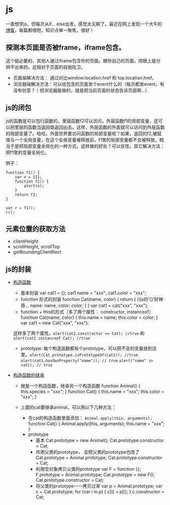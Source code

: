 # js

一直想学js，但每次从if... else出发，感觉太无聊了。最近在网上发现一个大牛的[博客](http://www.ruanyifeng.com/blog/javascript/)，每篇都很短，知识点单一聚焦，很好！

## 探测本页面是否被frame，iframe包含。

这个挺必要的，其他人通过iframe包含你的页面，跟你自己的页面，肉眼上是分辨不出来的。这相对于页面的自我防卫。

- 页面端解决方法： 通过对比window.location.href 和 top.location.href。
- 浏览器端解决方法：可以给包含的页面发个event什么的（每次都发event，有没有创意？！但浏览器能做的，就是把当前页面的状态告诉页面啊...）

## js的闭包

js的函数是可以包行函数的，里层函数f2可以访问，外层函数f1的局部变量，还可以把里层的函数当返回值返回出去。这样，外层函数的外面就可以访问到外层函数的局部变量了。哈哈，外面世界要访问函数的局部变量呢？如果，返回的f2,被赋值与一个全局变量，在这个全局变量被释放前，f1里的局部变量都不会被释放。相当于是把局部变量全局化的一种方式。这样做的好处？可以任性。其它解决方法：把f1里的变量全局化。

例子：

	function f1() {
		var n = 111;
		function f2() {
			alert(n);
		}
		return f2;
	}

	var r = f1();
	r();

## 元素位置的获取方法

- clientHeight
- scrollHeight, scrollTop
- getBoundingClientRect

## js的封装
- [构造函数](http://www.ruanyifeng.com/blog/2010/05/object-oriented_javascript_encapsulation.html)
	- 基本封装
		var cat1 = {};
		cat1.name = "xxx";
		cat1.color = "xxx";
	- function 形式的封装
		function Cat(name, color) {
			return { //js的‘{}’好神奇...
				name: name,
				color: color;
			}
		}
		var cat1 = cat("xxx", "xxx");
	- function + this的形式（多了两个属性： constructor, instanceof）
		function Cat(name, color) {
			this.name = name;
			this.color = color;
		}
		var cat1 = new Cat("xxx", "xxx");

	这样多了两个属性。`alert(cat2.constructor == Cat); //true` 和 `alert(cat1 instanceof Cat); //true`
	- prototype: 每个构造函数都有个prototype，可以把不变的变量放到这里。`alert(Cat.prototype.isPrototypeOf(cat1)); //true` `alert(cat1.hasOwnProperty("name")); // true` `alert("name" in cat1); // true` 
- [构造函数的继承](http://www.ruanyifeng.com/blog/2010/05/object-oriented_javascript_inheritance.html)
	- 就是一个构造函数，继承另一个构造函数
		function Animal() {
			this.species = "xxx";
		}
		function Cat() {
			this.name = "xxx";
			this.color = "xxx";
		}

	- 上面的cat要继承animal，可以用以下几种方法：
		- 在cat的构造函数里面添加： `Animal.apply(this, arguments);`
			function Cat() {
				Animal.apply(this, arguments);
				this.name = "xxx";
			}
		- prototype
			- 基本
				Cat.prototype = new Animal();
				Cat.prototype.constructor = Cat;
			- 共用父类的prototype， 会把父类的prototype也改了
				Cat.prototype = Animal.prototype;
				Cat.prototype.constructor = Cat;
			- 利用空对象拷贝父类的prototype
				var F = function {};
				F.prototype = Animal.prototype;
				Cat.prototype = new F();
				Cat.prototype.constructor = Cat;
			- 将父类的prototype一一拷贝过来
				var p = Animal.prototype;
				var c = Cat.prototype;
				for (var i in p) {
					c[i] = p[i];
				}
				c.constructor = Cat;
